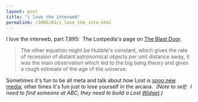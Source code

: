 ```yaml
---
layout: post
title: "i love the interweb"
permalink: /2006/03/i_love_the_inte.html
---
```


I love the interweb, part 7,895:  The Lostpedia's page on [The Blast Door](http://lostpedia.com/wiki/Blast_Door). 

> The other equation might be Hubble's constant, which gives the rate of recession of distant astronomical objects per unit distance away, it was the main observation which led to the big bang theory and gives a rough estimate of the age of the universe.

Sometimes it's fun to be all meta and talk about how Lost is [sooo new media](http://www.cityofsound.com/blog/2006/03/why_lost_is_gen.html); other times it's fun just to lose yourself in the arcana.  _(Note to self:  I need to find someone at ABC, they need to build a Lost [Widget](http://www.sixapart.com/typepad/widgets/).)_